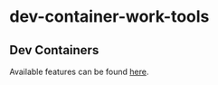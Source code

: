 # dev-container-work-tools

## Dev Containers

Available features can be found [here](https://containers.dev/features).